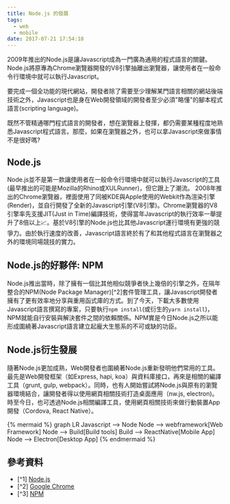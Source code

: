 ```yaml
---
title: Node.js 的發展
tags:
  - web
  - mobile
date: 2017-07-21 17:54:18
---
```



2009年推出的Node.js是讓Javascript成為一門廣為通用的程式語言的關鍵。Node.js將原專為Chrome瀏覽器開發的V8引擎抽離出瀏覽器，讓使用者在一般命令行環境中就可以執行Javascript。

要完成一個全功能的現代網站，開發者除了需要至少理解某門語言相關的網站後端技術之外，Javascript也是身在Web開發領域的開發者至少必須"略懂"的腳本程式語言(scripting language)。

既然不管精通哪門程式語言的開發者，想在瀏覽器上發揮，都仍需要某種程度地熟悉Javascript程式語言。那麼，如果在瀏覽器之外，也可以拿Javascript來做事情不是很好嗎?

## Node.js

Node.js並不是第一款讓使用者在一般命令行環境中就可以執行Javascript的工具(最早推出的可能是Mozilla的Rhino或XULRunner)，但它跟上了潮流。
2008年推出的Chrome瀏覽器，裡面使用了同被KDE與Apple使用的Webkit作為渲染引擎(Render)，並自行開發了全新的Javascript引擎(V8引擎)。Chrome瀏覽器的V8引擎率先支援JIT(Just in Time)編譯技術，使得當年Javascript的執行效率一舉提升了8倍以上:chart_with_upwards_trend:。基於V8引擎的Node.js也比其他Javascript運行環境有更強的競爭力。由於執行速度的改善，Javascript語言終於有了和其他程式語言在瀏覽器之外的環境同場競技的實力。

## Node.js的好夥伴: NPM

Node.js推出當時，除了擁有一個比其他相似競爭者快上幾倍的引擎之外，在隔年整合的NPM(Node Package Manager)[^2]套件管理工具，讓Javascript開發者擁有了更有效率地分享與重用函式庫的方式。到了今天，下載大多數使用Javascript語言撰寫的專案，只要執行`npm install`(或衍生的`yarn install`)，NPM就能自行安裝與解決套件之間的依賴關係。NPM實是今日Node.js之所以能形成圍繞著Javascript語言建立起龐大生態系的不可或缺的功臣。

## Node.js衍生發展

隨著Node.js更加成熟，Web開發者也圍繞著Node.js重新發明他們常用的工具。最先是Web開發框架（如Express, hapi, koa）與資料庫接口，再來是相關的編譯工具（grunt, gulp, webpack）。同時，也有人開始嘗試將Node.js與原有的瀏覽器環境結合，讓開發者得以使用網頁相關技術打造桌面應用（nw.js, electron)。時至今日，也可透過Node.js相關編譯工具，使用網頁相關技術來做行動裝置App開發（Cordova, React Native）。

{% mermaid %}
graph LR
Javascript --> Node
Node --> webframework[Web Framework]
Node --> Build[Build tools]
Build --> ReactNative[Mobile App]
Node --> Electron[Desktop App]
{% endmermaid %}

## 參考資料

* [^1] [Node.js](https://en.wikipedia.org/wiki/Node.js)
* [^2] [Google Chrome](https://en.wikipedia.org/wiki/Google_Chrome)
* [^3] [NPM](https://en.wikipedia.org/wiki/Npm_(software))
